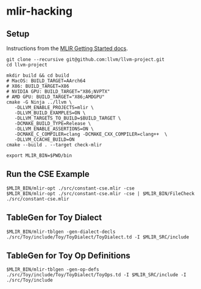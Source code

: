 # mlir-hacking

## Setup

Instructions from the
[MLIR Getting Started docs](https://mlir.llvm.org/getting_started/).

```shell
git clone --recursive git@github.com:llvm/llvm-project.git
cd llvm-project

mkdir build && cd build
# MacOS: BUILD_TARGET=AArch64
# X86: BUILD_TARGET=X86
# NVIDIA GPU: BUILD_TARGET="X86;NVPTX"
# AMD GPU: BUILD_TARGET="X86;AMDGPU"
cmake -G Ninja ../llvm \
   -DLLVM_ENABLE_PROJECTS=mlir \
   -DLLVM_BUILD_EXAMPLES=ON \
   -DLLVM_TARGETS_TO_BUILD=$BUILD_TARGET \
   -DCMAKE_BUILD_TYPE=Release \
   -DLLVM_ENABLE_ASSERTIONS=ON \
   -DCMAKE_C_COMPILER=clang -DCMAKE_CXX_COMPILER=clang++  \
   -DLLVM_CCACHE_BUILD=ON
cmake --build . --target check-mlir

export MLIR_BIN=$PWD/bin
```


## Run the CSE Example

```shell
$MLIR_BIN/mlir-opt ./src/constant-cse.mlir -cse
$MLIR_BIN/mlir-opt ./src/constant-cse.mlir -cse | $MLIR_BIN/FileCheck ./src/constant-cse.mlir
```


## TableGen for Toy Dialect

```shell
$MLIR_BIN/mlir-tblgen -gen-dialect-decls ./src/Toy/include/Toy/ToyDialect/ToyDialect.td -I $MLIR_SRC/include
```


## TableGen for Toy Op Definitions

```shell
$MLIR_BIN/mlir-tblgen -gen-op-defs ./src/Toy/include/Toy/ToyDialect/ToyOps.td -I $MLIR_SRC/include -I ./src/Toy/include
```
